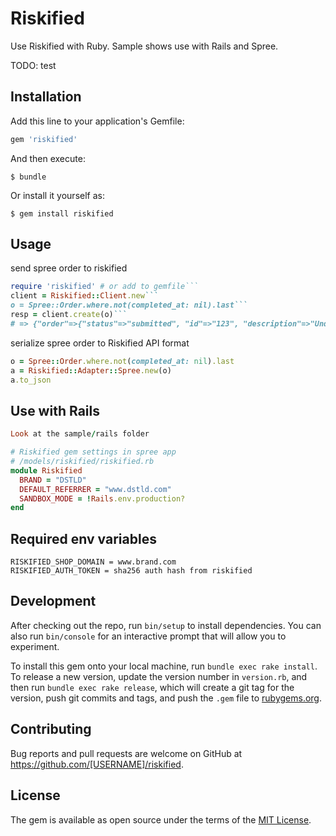 # Riskified

Use Riskified with Ruby. Sample shows use with Rails and Spree.

TODO: test

## Installation

Add this line to your application's Gemfile:

```ruby
gem 'riskified'
```

And then execute:

    $ bundle

Or install it yourself as:

    $ gem install riskified

## Usage
send spree order to riskified
```ruby
require 'riskified' # or add to gemfile```
client = Riskified::Client.new```
o = Spree::Order.where.not(completed_at: nil).last```
resp = client.create(o)```
# => {"order"=>{"status"=>"submitted", "id"=>"123", "description"=>"Under review by Riskified"}}
```
    
serialize spree order to Riskified API format
```ruby
o = Spree::Order.where.not(completed_at: nil).last
a = Riskified::Adapter::Spree.new(o)
a.to_json
```

## Use with Rails
```ruby
Look at the sample/rails folder

# Riskified gem settings in spree app
# /models/riskified/riskified.rb
module Riskified
  BRAND = "DSTLD"
  DEFAULT_REFERRER = "www.dstld.com"
  SANDBOX_MODE = !Rails.env.production?
end
```

## Required env variables
    RISKIFIED_SHOP_DOMAIN = www.brand.com
    RISKIFIED_AUTH_TOKEN = sha256 auth hash from riskified


## Development

After checking out the repo, run `bin/setup` to install dependencies. You can also run `bin/console` for an interactive prompt that will allow you to experiment.

To install this gem onto your local machine, run `bundle exec rake install`. To release a new version, update the version number in `version.rb`, and then run `bundle exec rake release`, which will create a git tag for the version, push git commits and tags, and push the `.gem` file to [rubygems.org](https://rubygems.org).

## Contributing

Bug reports and pull requests are welcome on GitHub at https://github.com/[USERNAME]/riskified.


## License

The gem is available as open source under the terms of the [MIT License](http://opensource.org/licenses/MIT).


